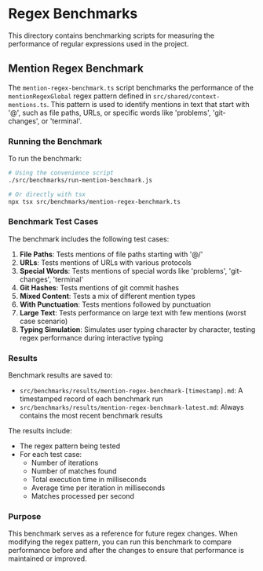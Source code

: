 # Regex Benchmarks

This directory contains benchmarking scripts for measuring the performance of regular expressions used in the project.

## Mention Regex Benchmark

The `mention-regex-benchmark.ts` script benchmarks the performance of the `mentionRegexGlobal` regex pattern defined in `src/shared/context-mentions.ts`. This pattern is used to identify mentions in text that start with '@', such as file paths, URLs, or specific words like 'problems', 'git-changes', or 'terminal'.

### Running the Benchmark

To run the benchmark:

```bash
# Using the convenience script
./src/benchmarks/run-mention-benchmark.js

# Or directly with tsx
npx tsx src/benchmarks/mention-regex-benchmark.ts
```

### Benchmark Test Cases

The benchmark includes the following test cases:

1. **File Paths**: Tests mentions of file paths starting with '@/'
2. **URLs**: Tests mentions of URLs with various protocols
3. **Special Words**: Tests mentions of special words like 'problems', 'git-changes', 'terminal'
4. **Git Hashes**: Tests mentions of git commit hashes
5. **Mixed Content**: Tests a mix of different mention types
6. **With Punctuation**: Tests mentions followed by punctuation
7. **Large Text**: Tests performance on large text with few mentions (worst case scenario)
8. **Typing Simulation**: Simulates user typing character by character, testing regex performance during interactive typing

### Results

Benchmark results are saved to:

- `src/benchmarks/results/mention-regex-benchmark-[timestamp].md`: A timestamped record of each benchmark run
- `src/benchmarks/results/mention-regex-benchmark-latest.md`: Always contains the most recent benchmark results

The results include:

- The regex pattern being tested
- For each test case:
    - Number of iterations
    - Number of matches found
    - Total execution time in milliseconds
    - Average time per iteration in milliseconds
    - Matches processed per second

### Purpose

This benchmark serves as a reference for future regex changes. When modifying the regex pattern, you can run this benchmark to compare performance before and after the changes to ensure that performance is maintained or improved.
